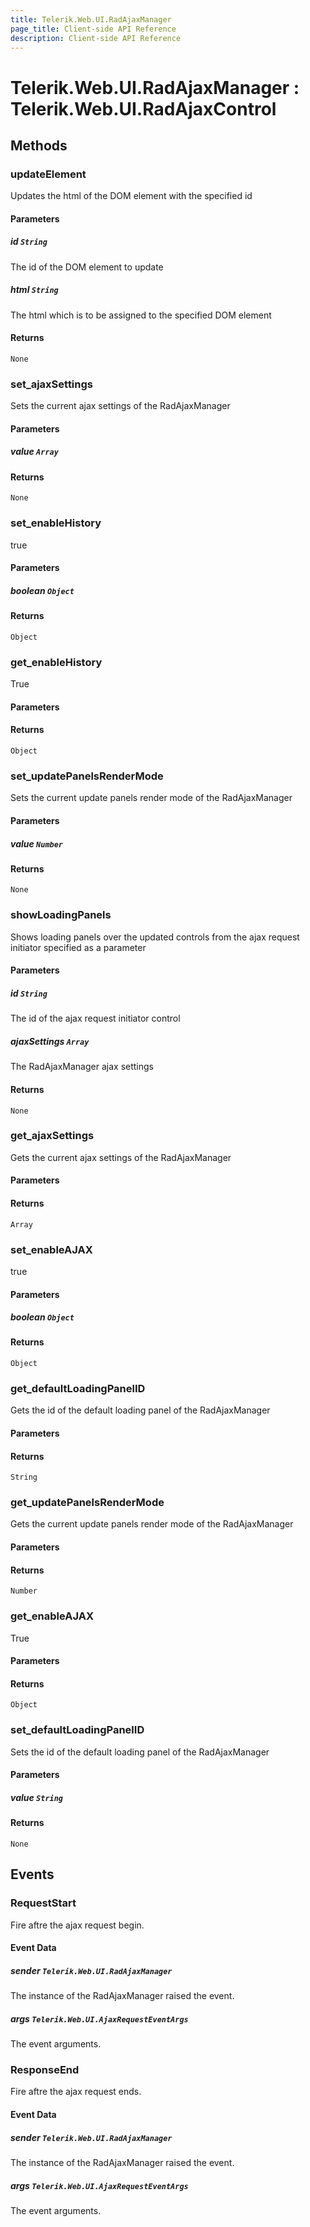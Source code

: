 ```yaml
---
title: Telerik.Web.UI.RadAjaxManager
page_title: Client-side API Reference
description: Client-side API Reference
---
```


# Telerik.Web.UI.RadAjaxManager : Telerik.Web.UI.RadAjaxControl 

## Methods

### updateElement

Updates the html of the DOM element with the specified id

#### Parameters

##### id `String`

The id of the DOM element to update

##### html `String`

The html which is to be assigned to the specified DOM element

#### Returns

`None` 

### set_ajaxSettings

Sets the current ajax settings of the RadAjaxManager

#### Parameters

##### value `Array`

#### Returns

`None` 

### set_enableHistory

true

#### Parameters

##### boolean `Object`

#### Returns

`Object` 

### get_enableHistory

True

#### Parameters

#### Returns

`Object` 

### set_updatePanelsRenderMode

Sets the current update panels render mode of the RadAjaxManager

#### Parameters

##### value `Number`

#### Returns

`None` 

### showLoadingPanels

Shows loading panels over the updated controls from the ajax request initiator specified as a parameter

#### Parameters

##### id `String`

The id of the ajax request initiator control

##### ajaxSettings `Array`

The RadAjaxManager ajax settings

#### Returns

`None` 

### get_ajaxSettings

Gets the current ajax settings of the RadAjaxManager

#### Parameters

#### Returns

`Array` 

### set_enableAJAX

true

#### Parameters

##### boolean `Object`

#### Returns

`Object` 

### get_defaultLoadingPanelID

Gets the id of the default loading panel of the RadAjaxManager

#### Parameters

#### Returns

`String` 

### get_updatePanelsRenderMode

Gets the current update panels render mode of the RadAjaxManager

#### Parameters

#### Returns

`Number` 

### get_enableAJAX

True

#### Parameters

#### Returns

`Object` 

### set_defaultLoadingPanelID

Sets the id of the default loading panel of the RadAjaxManager

#### Parameters

##### value `String`

#### Returns

`None` 

## Events

### RequestStart

Fire aftre the ajax request begin.

#### Event Data

#####  sender `Telerik.Web.UI.RadAjaxManager`

The instance of the RadAjaxManager raised the event.

##### args `Telerik.Web.UI.AjaxRequestEventArgs`

The event arguments.

### ResponseEnd

Fire aftre the ajax request ends.

#### Event Data

#####  sender `Telerik.Web.UI.RadAjaxManager`

The instance of the RadAjaxManager raised the event.

##### args `Telerik.Web.UI.AjaxRequestEventArgs`

The event arguments.